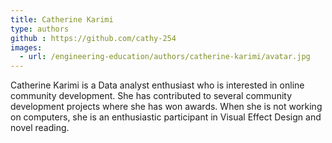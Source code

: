 ```yaml
---
title: Catherine Karimi
type: authors
github : https://github.com/cathy-254
images:
  - url: /engineering-education/authors/catherine-karimi/avatar.jpg
---
```

Catherine Karimi is a Data analyst enthusiast who is interested in online community development. She has contributed to several community development projects where she has won awards. When she is not working on computers, she is an enthusiastic participant in Visual Effect Design and novel reading.
